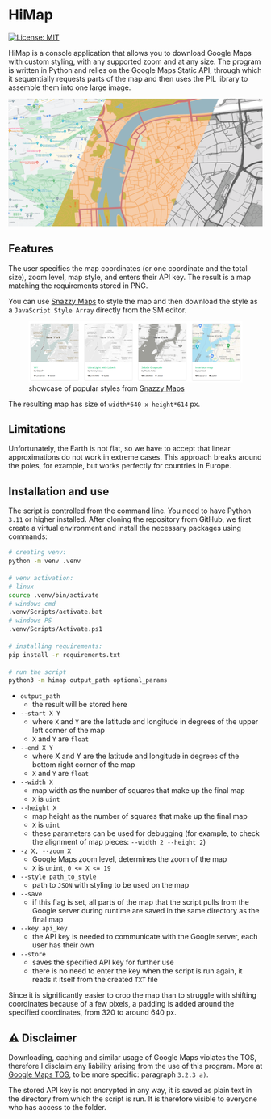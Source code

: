# HiMap

[![License: MIT](https://img.shields.io/badge/License-MIT-yellow.svg)](https://opensource.org/licenses/MIT)

HiMap is a console application that allows you to download Google Maps with custom styling, with any supported zoom and at any size. The program is written in Python and relies on the Google Maps Static API, through which it sequentially requests parts of the map and then uses the PIL library to assemble them into one large image.

![](/docs/cover.png)

## Features

The user specifies the map coordinates (or one coordinate and the total size), zoom level, map style, and enters their API key. The result is a map matching the requirements stored in PNG.

You can use [Snazzy Maps](https://snazzymaps.com/) to style the map and then download the style as a `JavaScript Style Array` directly from the SM editor.

<figure>
    <img src="/docs/snazzy_showcase.png" alt="" />
    <figcaption>showcase of popular styles from <a href="https://snazzymaps.com/">Snazzy Maps</a></figcaption>
</figure>

The resulting map has size of `width*640 x height*614` px.

## Limitations

Unfortunately, the Earth is not flat, so we have to accept that linear approximations do not work in extreme cases. This approach breaks around the poles, for example, but works perfectly for countries in Europe.

## Installation and use

The script is controlled from the command line. You need to have Python `3.11` or higher installed. After cloning the repository from GitHub, we first create a virtual environment and install the necessary packages using commands:

```bash
# creating venv:
python -m venv .venv

# venv activation:
# linux
source .venv/bin/activate
# windows cmd
.venv/Scripts/activate.bat
# windows PS
.venv/Scripts/Activate.ps1

# installing requirements:
pip install -r requirements.txt

# run the script
python3 -m himap output_path optional_params
```

- `output_path`
  - the result will be stored here
- `--start X Y`
  - where `X` and `Y` are the latitude and longitude in degrees of the upper left corner of the map
  - `X` and `Y` are `float`
- `--end X Y`
  - where X and Y are the latitude and longitude in degrees of the bottom right corner of the map
  - `X` and `Y` are `float`
- `--width X`
  - map width as the number of squares that make up the final map
  - `X` is `uint`
- `--height X`
  - map height as the number of squares that make up the final map
  - `X` is `uint`
  - these parameters can be used for debugging (for example, to check the alignment of map pieces: `--width 2 --height 2`)
- `-z X, --zoom X`
  - Google Maps zoom level, determines the zoom of the map
  - `X` is `unint`, `0 <= X <= 19`
- `--style path_to_style`
  - path to `JSON` with styling to be used on the map
- `--save`
  - if this flag is set, all parts of the map that the script pulls from the Google server during runtime are saved in the same directory as the final map
- `--key api_key`
  - the API key is needed to communicate with the Google server, each user has their own
- `--store`
  - saves the specified API key for further use
  - there is no need to enter the key when the script is run again, it reads it itself from the created `TXT` file

Since it is significantly easier to crop the map than to struggle with shifting coordinates because of a few pixels, a padding is added around the specified coordinates, from 320 to around 640 px.

## :warning: Disclaimer

Downloading, caching and similar usage of Google Maps violates the TOS, therefore I disclaim any liability arising from the use of this program. More at [Google Maps TOS](https://cloud.google.com/maps-platform/terms?_gl=1*1x7oou1*_ga*MjgzMTU4Njg3LjE3MTI5MjQ3ODQ.*_ga_NRWSTWS78N*MTcxMzUxMjEyOS40LjEuMTcxMzUxMjEzNS4wLjAuMA..#3.-license.), to be more specific: paragraph `3.2.3 a)`.

The stored API key is not encrypted in any way, it is saved as plain text in the directory from which the script is run. It is therefore visible to everyone who has access to the folder.